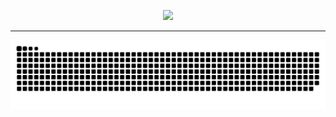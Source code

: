 <p align="center">
  <!-- Banner Hacker Style -->
  <img src="https://capsule-render.vercel.app/api?type=waving&color=0:0f0f0f,100:00ff00&height=200&section=header&text=Fahrurrozi&fontSize=50&fontColor=00ff00" />
</p>

---
<p align="center">
  <img src="https://raw.githubusercontent.com/Platane/snk/output/github-contribution-grid-snake.svg" />
</p>
